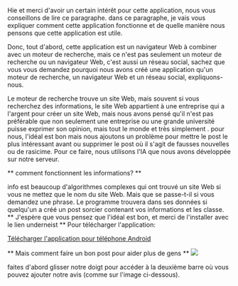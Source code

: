 Hie et merci d'avoir un certain intérêt pour cette application, nous vous conseillons de lire ce paragraphe. dans ce paragraphe, je vais vous expliquer comment cette application fonctionne et de quelle manière nous pensons que cette application est utile. <p> </p>
Donc, tout d'abord, cette application est un navigateur Web à combiner avec un moteur de recherche, mais ce n'est pas seulement un moteur de recherche ou un navigateur Web, c'est aussi un réseau social, sachez que vous vous demandez pourquoi nous avons créé une application qu'un moteur de recherche, un navigateur Web et un réseau social, expliquons-nous.

Le moteur de recherche trouve un site Web, mais souvent si vous recherchez des informations, le site Web appartient à une entreprise qui a l'argent pour créer un site Web, mais nous avons pensé qu'il n'est pas préférable que non seulement une entreprise ou une grande université puisse exprimer son opinion, mais tout le monde et très simplement . pour nous, l'idéal est bon mais nous ajoutons un problème pour mettre le post le plus intéressant avant ou supprimer le post où il s'agit de fausses nouvelles ou de rasicime. Pour ce faire, nous utilisons l'IA que nous avons développée sur notre serveur.



** comment fonctionnent les informations? **
<p> </p>
info est beaucoup d'algorithmes complexes qui ont trouvé un site Web si vous ne mettez que le nom du site Web. Mais que se passe-t-il si vous demandez une phrase. Le programme trouvera dans ses données si quelqu'un a créé un post sorcier contenant vos informations et les classe.
** J'espère que vous pensez que l'idéal est bon, et merci de l'installer avec le lien underneist **
Pour télécharger l'application:
 <p> <a href="https://github.com/Neo0698/info2/raw/master/app-release.apk"> Télécharger l'application pour téléphone Android </a> </p>


** Mais comment faire un bon post pour aider plus de gens **
<image src = "https://github.com/Neo0698/info2/blob/master/slide.png">
 <p> faites d'abord glisser notre doigt pour accéder à la deuxième barre où vous pouvez ajouter notre avis (comme sur l'image ci-dessous). </p>
